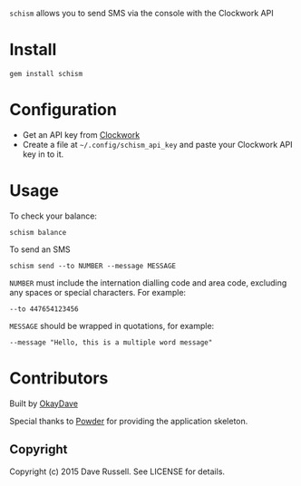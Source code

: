 `schism` allows you to send SMS via the console with the Clockwork API

# Install #

    gem install schism

# Configuration #

* Get an API key from [Clockwork](http://www.clockworksms.com/)
* Create a file at `~/.config/schism_api_key` and paste your Clockwork API key in to it.
  

# Usage #

To check your balance:

    schism balance

To send an SMS

    schism send --to NUMBER --message MESSAGE

`NUMBER` must include the internation dialling code and area code, excluding any spaces or special characters. For example:

    --to 447654123456

`MESSAGE` should be wrapped in quotations, for example:

    --message "Hello, this is a multiple word message"

# Contributors #

Built by [OkayDave](https://github.com/OkayDave) 

Special thanks to [Powder](https://github.com/rodreegez/powder) for providing the application skeleton.


## Copyright ##

Copyright (c) 2015 Dave Russell. See LICENSE for details.

